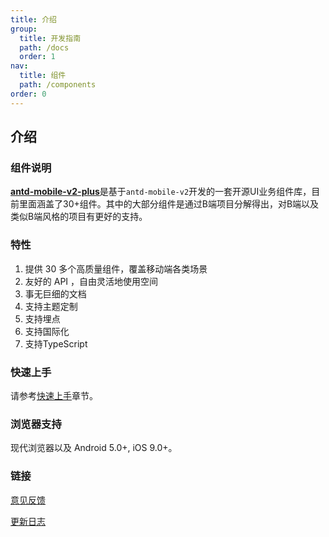```yaml
---
title: 介绍
group: 
  title: 开发指南
  path: /docs
  order: 1
nav:
  title: 组件
  path: /components
order: 0
---
```


## 介绍
### 组件说明
<b>[antd-mobile-v2-plus](https://github.com/alitajs/antd-mobile-v2-plus)</b>是基于`antd-mobile-v2`开发的一套开源UI业务组件库，目前里面涵盖了30+组件。其中的大部分组件是通过B端项目分解得出，对B端以及类似B端风格的项目有更好的支持。

### 特性

1. 提供 30 多个高质量组件，覆盖移动端各类场景
2. 友好的 API ，自由灵活地使用空间
3. 事无巨细的文档
4. 支持主题定制
5. 支持埋点
6. 支持国际化
7. 支持TypeScript

### 快速上手
请参考[快速上手](/components/docs/install)章节。

### 浏览器支持
现代浏览器以及 Android 5.0+, iOS 9.0+。

### 链接
[意见反馈](https://github.com/alitajs/antd-mobile-v2-plus/issues)

[更新日志](/components/docs/update)






